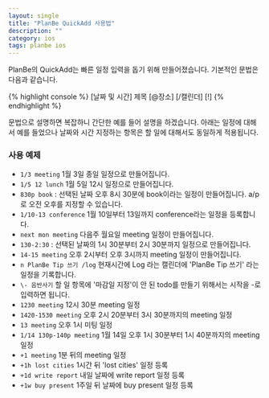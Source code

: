 ```yaml
---
layout: single
title: "PlanBe QuickAdd 사용법"
description: ""
category: ios
tags: planbe ios
---
```



PlanBe의 QuickAdd는 빠른 일정 입력을 돕기 위해 만들어졌습니다. 기본적인 문법은 다음과 같습니다. 

{% highlight console %}
[날짜 및 시간] 제목 [@장소] [/캘린더] [!]
{% endhighlight %}

문법으로 설명하면 복잡하니 간단한 예를 들어 설명을 하겠습니다. 
아래는 일정에 대해서 예를 들었으나 날짜와 시간 지정하는 항목은 할 일에 대해서도 동일하게 적용됩니다. 

### 사용 예제

- `1/3 meeting`  1월 3일 종일 일정으로 만들어집니다. 
- `1/5 12 lunch`  1월 5일 12시 일정으로 만들어집니다. 
- `830p book` : 선택된 날짜 오후 8시 30분에 book이라는 일정이 만들어집니다.  a/p로 오전 오후를 지정할 수 있습니다. 
- `1/10-13 conference`  1월 10일부터 13일까지 conference라는 일정을 등록합니다. 
- `next mon meeting`  다음주 월요일 meeting 일정이 만들어집니다. 
- `130-2:30` : 선택된 날짜의 1시 30분부터 2시 30분까지 일정으로 만들어집니다. 
- `14-15 meeting`  오후 2시부터 오후 3시까지 meeting 일정이 만들어집니다. 
- `n PlanBe Tip 쓰기 /log`  현재시간에 Log 라는 캘린더에 'PlanBe Tip 쓰기' 라는 일정을 기록합니다.  
- `\- 음반사기`  할 일 항목에 '마감일 지정'이 안 된 todo를 만들기 위해서는 시작을 -로 입력하면 됩니다. 
- `1230 meeting`  12시 30분 meeting 일정
- `1420-1530 meeting`  오후 2시 20분부터 3시 30분까지의 meeting 일정
- `13 meeting`  오후 1시 미팅 일정
- `1/14 130p-140p meeting`  1월 14일 오후 1시 30분부터 1시 40분까지의 meeting 일정
- `+1 meeting`  1분 뒤의 meeting 일정 
- `+1h lost cities`  1시간 뒤 'lost cities' 일정 등록 
- `+1d write report`  내일 날짜에 write report 일정 등록
- `+1w buy present`  1주일 뒤 날짜에 buy present 일정 등록
